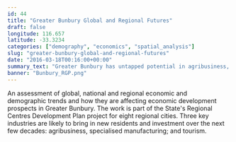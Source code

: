 ```yaml
---
id: 44
title: "Greater Bunbury Global and Regional Futures"
draft: false
longitude: 116.657
latitude: -33.3234
categories: ["demography", "economics", "spatial_analysis"]
slug: "greater-bunbury-global-and-regional-futures"
date: "2016-03-18T00:16:00+00:00"
summary_text: "Greater Bunbury has untapped potential in agribusiness, manufacturing and tourism"
banner: "Bunbury_RGP.png"
---
```


An assessment of global, national and regional economic and demographic&nbsp;trends and how they are affecting economic development prospects in Greater Bunbury. The work is part of the State's Regional Centres Development Plan project for eight regional cities. Three key industries are likely to bring in new residents and investment over the next few decades: agribusiness, specialised manufacturing; and tourism.&nbsp;
